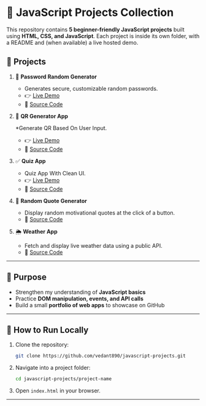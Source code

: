 # 🚀 JavaScript Projects Collection

This repository contains **5 beginner-friendly JavaScript projects** built using **HTML, CSS, and JavaScript**.
Each project is inside its own folder, with a README and (when available) a live hosted demo.

## 📂 Projects

1. 🔐 **Password Random Generator**

   * Generates secure, customizable random passwords.
   * 👉 [Live Demo](https://javascript-projects-random-pass-generator.vercel.app/)
   * 📁 [Source Code](./project1)

2. 🧮 **QR Generator App**

   *Generate QR Based On User Input.
   * 👉 [Live Demo](https://javascript-projects-qr-generator.vercel.app/)
   * 📁 [Source Code](https://github.com/vedant890/javascript-projects/tree/main/project%202)

3. ✅ **Quiz App**
   * Quiz App With Clean UI.
   *  👉 [Live Demo](https://javascript-projects-quiz-app.vercel.app/)
   * 📁 [Source Code](./project3)

4. 💬 **Random Quote Generator**

   * Display random motivational quotes at the click of a button.
   * 📁 [Source Code](./quote-generator)

5. 🌦️ **Weather App**

   * Fetch and display live weather data using a public API.
   * 📁 [Source Code](./weather-app)

---

## 🎯 Purpose

* Strengthen my understanding of **JavaScript basics**
* Practice **DOM manipulation, events, and API calls**
* Build a small **portfolio of web apps** to showcase on GitHub

---

## 🚀 How to Run Locally

1. Clone the repository:

   ```bash
   git clone https://github.com/vedant890/javascript-projects.git
   ```
2. Navigate into a project folder:

   ```bash
   cd javascript-projects/project-name
   ```
3. Open `index.html` in your browser.

---

